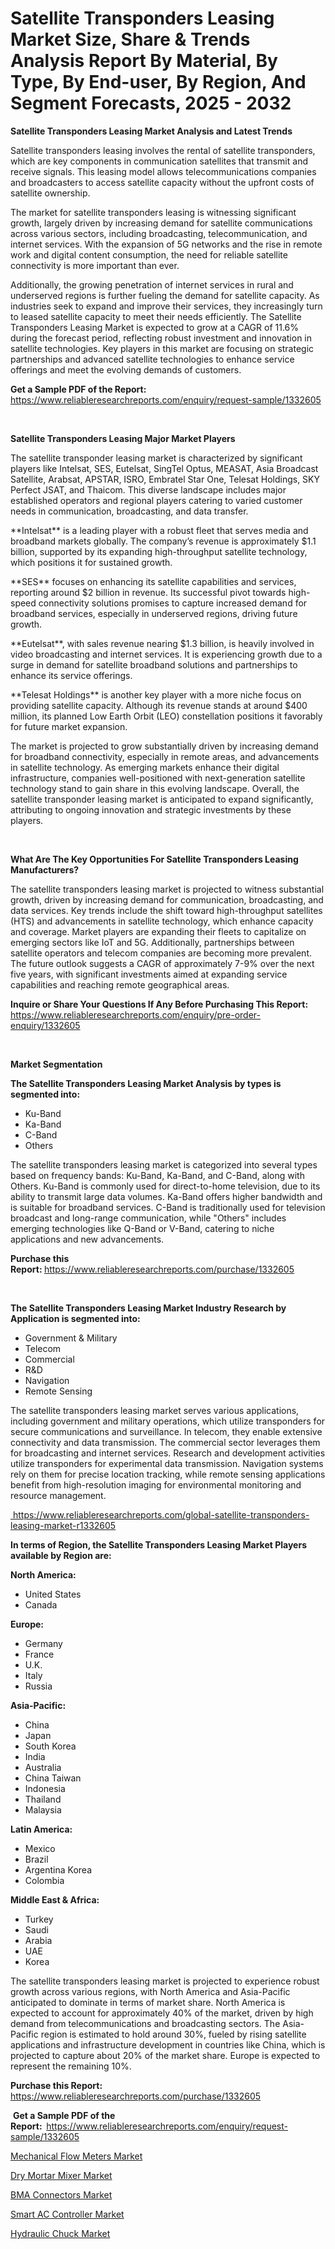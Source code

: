 <p><h1>Satellite Transponders Leasing Market Size, Share & Trends Analysis Report By Material, By Type, By End-user, By Region, And Segment Forecasts, 2025 - 2032</h1></p><p><strong>Satellite Transponders Leasing Market Analysis and Latest Trends</strong></p>
<p><p>Satellite transponders leasing involves the rental of satellite transponders, which are key components in communication satellites that transmit and receive signals. This leasing model allows telecommunications companies and broadcasters to access satellite capacity without the upfront costs of satellite ownership. </p><p>The market for satellite transponders leasing is witnessing significant growth, largely driven by increasing demand for satellite communications across various sectors, including broadcasting, telecommunication, and internet services. With the expansion of 5G networks and the rise in remote work and digital content consumption, the need for reliable satellite connectivity is more important than ever. </p><p>Additionally, the growing penetration of internet services in rural and underserved regions is further fueling the demand for satellite capacity. As industries seek to expand and improve their services, they increasingly turn to leased satellite capacity to meet their needs efficiently. The Satellite Transponders Leasing Market is expected to grow at a CAGR of 11.6% during the forecast period, reflecting robust investment and innovation in satellite technologies. Key players in this market are focusing on strategic partnerships and advanced satellite technologies to enhance service offerings and meet the evolving demands of customers.</p></p>
<p><strong>Get a Sample PDF of the Report:&nbsp;</strong> <a href="https://www.reliableresearchreports.com/enquiry/request-sample/1332605?utm_campaign=2794&utm_medium=2&utm_source=Github&utm_content=ia&utm_term=24032025&utm_id=satellite-transponders-leasing">https://www.reliableresearchreports.com/enquiry/request-sample/1332605</a></p>
<p>&nbsp;</p>
<p><strong>Satellite Transponders Leasing Major Market Players</strong></p>
<p><p>The satellite transponder leasing market is characterized by significant players like Intelsat, SES, Eutelsat, SingTel Optus, MEASAT, Asia Broadcast Satellite, Arabsat, APSTAR, ISRO, Embratel Star One, Telesat Holdings, SKY Perfect JSAT, and Thaicom. This diverse landscape includes major established operators and regional players catering to varied customer needs in communication, broadcasting, and data transfer.</p><p>**Intelsat** is a leading player with a robust fleet that serves media and broadband markets globally. The company’s revenue is approximately $1.1 billion, supported by its expanding high-throughput satellite technology, which positions it for sustained growth.</p><p>**SES** focuses on enhancing its satellite capabilities and services, reporting around $2 billion in revenue. Its successful pivot towards high-speed connectivity solutions promises to capture increased demand for broadband services, especially in underserved regions, driving future growth.</p><p>**Eutelsat**, with sales revenue nearing $1.3 billion, is heavily involved in video broadcasting and internet services. It is experiencing growth due to a surge in demand for satellite broadband solutions and partnerships to enhance its service offerings.</p><p>**Telesat Holdings** is another key player with a more niche focus on providing satellite capacity. Although its revenue stands at around $400 million, its planned Low Earth Orbit (LEO) constellation positions it favorably for future market expansion.</p><p>The market is projected to grow substantially driven by increasing demand for broadband connectivity, especially in remote areas, and advancements in satellite technology. As emerging markets enhance their digital infrastructure, companies well-positioned with next-generation satellite technology stand to gain share in this evolving landscape. Overall, the satellite transponder leasing market is anticipated to expand significantly, attributing to ongoing innovation and strategic investments by these players.</p></p>
<p>&nbsp;</p>
<p><strong>What Are The Key Opportunities For Satellite Transponders Leasing Manufacturers?</strong></p>
<p><p>The satellite transponders leasing market is projected to witness substantial growth, driven by increasing demand for communication, broadcasting, and data services. Key trends include the shift toward high-throughput satellites (HTS) and advancements in satellite technology, which enhance capacity and coverage. Market players are expanding their fleets to capitalize on emerging sectors like IoT and 5G. Additionally, partnerships between satellite operators and telecom companies are becoming more prevalent. The future outlook suggests a CAGR of approximately 7-9% over the next five years, with significant investments aimed at expanding service capabilities and reaching remote geographical areas.</p></p>
<p><strong>Inquire or Share Your Questions If Any Before Purchasing This Report:</strong> <a href="https://www.reliableresearchreports.com/enquiry/pre-order-enquiry/1332605?utm_campaign=2794&utm_medium=2&utm_source=Github&utm_content=ia&utm_term=24032025&utm_id=satellite-transponders-leasing">https://www.reliableresearchreports.com/enquiry/pre-order-enquiry/1332605</a></p>
<p>&nbsp;</p>
<p><strong>Market Segmentation</strong></p>
<p><strong>The Satellite Transponders Leasing Market Analysis by types is segmented into:</strong></p>
<p><ul><li>Ku-Band</li><li>Ka-Band</li><li>C-Band</li><li>Others</li></ul></p>
<p><p>The satellite transponders leasing market is categorized into several types based on frequency bands: Ku-Band, Ka-Band, and C-Band, along with Others. Ku-Band is commonly used for direct-to-home television, due to its ability to transmit large data volumes. Ka-Band offers higher bandwidth and is suitable for broadband services. C-Band is traditionally used for television broadcast and long-range communication, while "Others" includes emerging technologies like Q-Band or V-Band, catering to niche applications and new advancements.</p></p>
<p><strong>Purchase this Report:&nbsp;</strong><a href="https://www.reliableresearchreports.com/purchase/1332605?utm_campaign=2794&utm_medium=2&utm_source=Github&utm_content=ia&utm_term=24032025&utm_id=satellite-transponders-leasing">https://www.reliableresearchreports.com/purchase/1332605</a></p>
<p>&nbsp;</p>
<p><strong>The Satellite Transponders Leasing Market Industry Research by Application is segmented into:</strong></p>
<p><ul><li>Government & Military</li><li>Telecom</li><li>Commercial</li><li>R&D</li><li>Navigation</li><li>Remote Sensing</li></ul></p>
<p><p>The satellite transponders leasing market serves various applications, including government and military operations, which utilize transponders for secure communications and surveillance. In telecom, they enable extensive connectivity and data transmission. The commercial sector leverages them for broadcasting and internet services. Research and development activities utilize transponders for experimental data transmission. Navigation systems rely on them for precise location tracking, while remote sensing applications benefit from high-resolution imaging for environmental monitoring and resource management.</p></p>
<p><a href="https://www.reliableresearchreports.com/global-satellite-transponders-leasing-market-r1332605?utm_campaign=2794&utm_medium=2&utm_source=Github&utm_content=ia&utm_term=24032025&utm_id=satellite-transponders-leasing">&nbsp;https://www.reliableresearchreports.com/global-satellite-transponders-leasing-market-r1332605</a></p>
<p><strong>In terms of Region, the Satellite Transponders Leasing Market Players available by Region are:</strong></p>
<p>
    <p> <strong> North America: </strong>
        <ul>
            <li>United States</li>
            <li>Canada</li>
        </ul>
        </p> 
    <p> <strong> Europe: </strong>
        <ul>
            <li>Germany</li>
            <li>France</li>
            <li>U.K.</li>
            <li>Italy</li>
            <li>Russia</li>
        </ul>
        </p> 
    <p> <strong> Asia-Pacific: </strong>
        <ul>
            <li>China</li>
            <li>Japan</li>
            <li>South Korea</li>
            <li>India</li>
            <li>Australia</li>
            <li>China Taiwan</li>
            <li>Indonesia</li>
            <li>Thailand</li>
            <li>Malaysia</li>
        </ul>
        </p> 
    <p> <strong> Latin America: </strong>
        <ul>
            <li>Mexico</li>
            <li>Brazil</li>
            <li>Argentina Korea</li>
            <li>Colombia</li>
        </ul>
        </p> 
    <p> <strong> Middle East & Africa: </strong>
        <ul>
            <li>Turkey</li>
            <li>Saudi</li>
            <li>Arabia</li>
            <li>UAE</li>
            <li>Korea</li>
        </ul>
    </p>
    </p>
<p><p>The satellite transponders leasing market is projected to experience robust growth across various regions, with North America and Asia-Pacific anticipated to dominate in terms of market share. North America is expected to account for approximately 40% of the market, driven by high demand from telecommunications and broadcasting sectors. The Asia-Pacific region is estimated to hold around 30%, fueled by rising satellite applications and infrastructure development in countries like China, which is projected to capture about 20% of the market share. Europe is expected to represent the remaining 10%.</p></p>
<p><strong>Purchase this Report: </strong><a href="https://www.reliableresearchreports.com/purchase/1332605?utm_campaign=2794&utm_medium=2&utm_source=Github&utm_content=ia&utm_term=24032025&utm_id=satellite-transponders-leasing">https://www.reliableresearchreports.com/purchase/1332605</a></p>
<p>&nbsp;<strong>Get a Sample PDF of the Report:&nbsp;&nbsp;</strong><a href="https://www.reliableresearchreports.com/enquiry/request-sample/1332605?utm_campaign=2794&utm_medium=2&utm_source=Github&utm_content=ia&utm_term=24032025&utm_id=satellite-transponders-leasing">https://www.reliableresearchreports.com/enquiry/request-sample/1332605</a></p>
<p><strong></strong></p>
<p><p><a href="https://www.linkedin.com/pulse/mechanical-flow-meters-market-size-share-growth-analysis-jjkte?utm_campaign=2794&utm_medium=2&utm_source=Github&utm_content=ia&utm_term=24032025&utm_id=satellite-transponders-leasing">Mechanical Flow Meters Market</a></p><p><a href="https://www.linkedin.com/pulse/growing-dry-mortar-mixer-market-size-forecast-predicted-cagr-iteze?utm_campaign=2794&utm_medium=2&utm_source=Github&utm_content=ia&utm_term=24032025&utm_id=satellite-transponders-leasing">Dry Mortar Mixer Market</a></p><p><a href="https://www.linkedin.com/pulse/bma-connectors-market-size-forecast-2025-2032-anticipated-12-cagr-xsige?utm_campaign=2794&utm_medium=2&utm_source=Github&utm_content=ia&utm_term=24032025&utm_id=satellite-transponders-leasing">BMA Connectors Market</a></p><p><a href="https://www.linkedin.com/pulse/amacro-overview-forecast-cagr-137-smart-ac-controller-marketfor-prq1e?utm_campaign=2794&utm_medium=2&utm_source=Github&utm_content=ia&utm_term=24032025&utm_id=satellite-transponders-leasing">Smart AC Controller Market</a></p><p><a href="https://www.linkedin.com/pulse/hydraulic-chuck-market-trends-growth-drivers-demand-supply-trade-7qeme?utm_campaign=2794&utm_medium=2&utm_source=Github&utm_content=ia&utm_term=24032025&utm_id=satellite-transponders-leasing">Hydraulic Chuck Market</a></p></p>